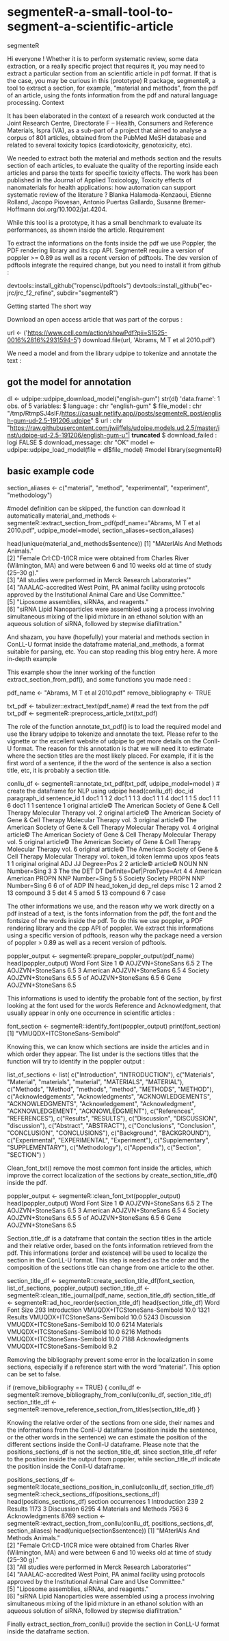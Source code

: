 # segmenteR-a-small-tool-to-segment-a-scientific-article

segmenteR

Hi everyone ! Whether it is to perform systematic review, some data extraction, or a really specific project that requires it, you may need to extract a particular section from an scientific article in pdf format. If that is the case, you may be curious in this (prototype) R package, segmenteR, a tool to extract a section, for example, “material and methods”, from the pdf of an article, using the fonts information from the pdf and natural language processing.
Context

It has been elaborated in the context of a research work conducted at the Joint Research Centre, Directorate F – Health, Consumers and Reference Materials, Ispra (VA), as a sub-part of a project that aimed to analyse a corpus of 801 articles, obtained from the PubMed MeSH database and related to several toxicity topics (cardiotoxicity, genotoxicity, etc).

We needed to extract both the material and methods section and the results section of each articles, to evaluate the quality of the reporting inside each articles and parse the texts for specific toxicity effects. The work has been published in the Journal of Applied Toxicology, Toxicity effects of nanomaterials for health applications: how automation can support systematic review of the literature ? Blanka Halamoda-Kenzaoui, Etienne Rolland, Jacopo Piovesan, Antonio Puertas Gallardo, Susanne Bremer-Hoffmann doi.org/10.1002/jat.4204.

While this tool is a prototype, it has a small benchmark to evaluate its performances, as shown inside the article.
Requirement

To extract the informations on the fonts inside the pdf we use Poppler, the PDF rendering library and its cpp API. SegmenteR require a version of poppler >= 0.89 as well as a recent version of pdftools. The dev version of pdftools integrate the required change, but you need to install it from github :

devtools::install_github("ropensci/pdftools") 
devtools::install_github("ec-jrc/jrc_f2_refine", subdir="segmenteR") 

Getting started
The short way

Download an open access article that was part of the corpus :

url <- ('https://www.cell.com/action/showPdf?pii=S1525-0016%2816%2931594-5')
download.file(url, 'Abrams, M T et al 2010.pdf')

We need a model and from the library udpipe to tokenize and annotate the text :

## got the model for annotation
dl <- udpipe::udpipe_download_model("english-gum")
str(dl)
'data.frame':   1 obs. of  5 variables:
 $ language        : chr "english-gum"
 $ file_model      : chr "/tmp/RtmpSJ4sIF/https://casualr.netlify.app//posts/segmenteR_post/english-gum-ud-2.5-191206.udpipe"
 $ url             : chr "https://raw.githubusercontent.com/jwijffels/udpipe.models.ud.2.5/master/inst/udpipe-ud-2.5-191206/english-gum-u"| __truncated__
 $ download_failed : logi FALSE
 $ download_message: chr "OK"
model <- udpipe::udpipe_load_model(file = dl$file_model)
#model
library(segmenteR)
## basic example code

section_aliases <- c("material", "method", "experimental", "experiment", "methodology")

#model definition can be skipped, the function can download it automatically
material_and_methods <- segmenteR::extract_section_from_pdf(pdf_name="Abrams, M T et al 2010.pdf",
                                                             udpipe_model=model, 
                                                             section_aliases=section_aliases)

head(unique(material_and_methods$sentence))
[1] "MAterIAls And Methods Animals."                                                                                                                                                                           
[2] "Female Crl:CD-1/ICR mice were obtained from Charles River (Wilmington, MA) and were between 6 and 10 weeks old at time of study (25–30 g)."                                                               
[3] "All studies were performed in Merck Research Laboratories′"                                                                                                                                               
[4] "AAALAC-accredited West Point, PA animal facility using protocols approved by the Institutional Animal Care and Use Committee."                                                                            
[5] "Liposome assemblies, siRNAs, and reagents."                                                                                                                                                               
[6] "siRNA Lipid Nanoparticles were assembled using a process involving simultaneous mixing of the lipid mixture in an ethanol solution with an aqueous solution of siRNA, followed by stepwise diafiltration."

And shazam, you have (hopefully) your material and methods section in ConLL-U format inside the dataframe material_and_methods, a format suitable for parsing, etc. You can stop reading this blog entry here.
A more in-depth example

This example show the inner working of the function extract_section_from_pdf(), and some functions you made need :

pdf_name <- "Abrams, M T et al 2010.pdf"
remove_bibliography <- TRUE

txt_pdf <- tabulizer::extract_text(pdf_name) # read the text from the pdf
txt_pdf <- segmenteR::preprocess_article_txt(txt_pdf)

The role of the function annotate_txt_pdf() is to load the required model and use the library udpipe to tokenize and annotate the text. Please refer to the vignette or the excellent website of udpipe to get more details on the Conll-U format. The reason for this annotation is that we will need it to estimate where the section titles are the most likely placed. For example, if it is the first word of a sentence, if the the word of the sentence is also a section title, etc, it is probably a section title.

conllu_df <- segmenteR::annotate_txt_pdf(txt_pdf, udpipe_model=model ) # create the dataframe for NLP using udpipe
head(conllu_df)
  doc_id paragraph_id sentence_id
1   doc1            1           1
2   doc1            1           1
3   doc1            1           1
4   doc1            1           1
5   doc1            1           1
6   doc1            1           1
                                                                              sentence
1 original article© The American Society of Gene & Cell Therapy Molecular Therapy vol.
2 original article© The American Society of Gene & Cell Therapy Molecular Therapy vol.
3 original article© The American Society of Gene & Cell Therapy Molecular Therapy vol.
4 original article© The American Society of Gene & Cell Therapy Molecular Therapy vol.
5 original article© The American Society of Gene & Cell Therapy Molecular Therapy vol.
6 original article© The American Society of Gene & Cell Therapy Molecular Therapy vol.
  token_id    token    lemma  upos xpos                     feats
1        1 original original   ADJ   JJ                Degree=Pos
2        2 article© article©  NOUN   NN               Number=Sing
3        3      The      the   DET   DT Definite=Def|PronType=Art
4        4 American American PROPN  NNP               Number=Sing
5        5  Society  Society PROPN  NNP               Number=Sing
6        6       of       of   ADP   IN                      <NA>
  head_token_id  dep_rel deps misc
1             2     amod <NA> <NA>
2            13 compound <NA> <NA>
3             5      det <NA> <NA>
4             5     amod <NA> <NA>
5            13 compound <NA> <NA>
6             7     case <NA> <NA>

The other informations we use, and the reason why we work directly on a pdf instead of a text, is the fonts information from the pdf, the font and the fontsize of the words inside the pdf. To do this we use poppler, a PDF rendering library and the cpp API of poppler. We extract this informations using a specific version of pdftools, reason why the package need a version of poppler > 0.89 as well as a recent version of pdftools.

poppler_output <- segmenteR::prepare_poppler_output(pdf_name)
head(poppler_output)
      Word             Font Size
1        © AOJZVN+StoneSans  6.5
2      The AOJZVN+StoneSans  6.5
3 American AOJZVN+StoneSans  6.5
4  Society AOJZVN+StoneSans  6.5
5       of AOJZVN+StoneSans  6.5
6     Gene AOJZVN+StoneSans  6.5

This informations is used to identify the probable font of the section, by first looking at the font used for the words Reference and Acknowledgment, that usually appear in only one occurrence in scientific articles :

font_section <- segmenteR::identify_font(poppler_output)
print(font_section)
[1] "VMUQDX+ITCStoneSans-Semibold"

Knowing this, we can know which sections are inside the articles and in which order they appear. The list under is the sections titles that the function will try to identify in the poppler output :

list_of_sections <- list(
    c("Introduction", "INTRODUCTION"),
    c("Materials", "Material", "materials", "material", "MATERIALS", "MATERIAL"),
    c("Methods", "Method", "methods", "method", "METHODS", "METHOD"),
    c("Acknowledgements", "Acknowledgments", "ACKNOWLEDGEMENTS", "ACKNOWLEDGMENTS",
      "Acknowledgement", "Acknowledgment", "ACKNOWLEDGEMENT", "ACKNOWLEDGMENT"),
    c("References", "REFERENCES"),
    c("Results", "RESULTS"),
    c("Discussion", "DISCUSSION", "discussion"),
    c("Abstract", "ABSTRACT"),
    c("Conclusions", "Conclusion", "CONCLUSION", "CONCLUSIONS"),
    c("Background", "BACKGROUND"),
    c("Experimental", "EXPERIMENTAL", "Experiment"),
    c("Supplementary", "SUPPLEMENTARY"),
    c("Methodology"),
    c("Appendix"),
    c("Section", "SECTION")
  )

Clean_font_txt() remove the most common font inside the articles, which improve the correct localization of the sections by create_section_title_df() inside the pdf.

poppler_output <- segmenteR::clean_font_txt(poppler_output)
head(poppler_output)
      Word             Font Size
1        © AOJZVN+StoneSans  6.5
2      The AOJZVN+StoneSans  6.5
3 American AOJZVN+StoneSans  6.5
4  Society AOJZVN+StoneSans  6.5
5       of AOJZVN+StoneSans  6.5
6     Gene AOJZVN+StoneSans  6.5

Section_title_df is a dataframe that contain the section titles in the article and their relative order, based on the fonts information retrieved from the pdf. This informations (order and existence) will be used to localize the section in the ConLL-U format. This step is needed as the order and the composition of the sections title can change from one article to the other.

section_title_df <- segmenteR::create_section_title_df(font_section, list_of_sections, poppler_output)
section_title_df <- segmenteR::clean_title_journal(pdf_name, section_title_df)
section_title_df <- segmenteR::ad_hoc_reorder(section_title_df)
head(section_title_df)
                Word                         Font Size
293     Introduction VMUQDX+ITCStoneSans-Semibold 10.0
1321         Results VMUQDX+ITCStoneSans-Semibold 10.0
5243      Discussion VMUQDX+ITCStoneSans-Semibold 10.0
6214       Materials VMUQDX+ITCStoneSans-Semibold 10.0
6216         Methods VMUQDX+ITCStoneSans-Semibold 10.0
7188 Acknowledgments VMUQDX+ITCStoneSans-Semibold  9.2

Removing the bibliography prevent some error in the localization in some sections, especially if a reference start with the word “material”. This option can be set to false.

if (remove_bibliography == TRUE) {
  conllu_df <- segmenteR::remove_bibliography_from_conllu(conllu_df, section_title_df)
  section_title_df <- segmenteR::remove_reference_section_from_titles(section_title_df)
}

Knowing the relative order of the sections from one side, their names and the informations from the Conll-U dataframe (position inside the sentence, or the other words in the sentence) we can estimate the position of the different sections inside the Conll-U dataframe. Please note that the positions_sections_df is not the section_title_df, since section_title_df refer to the position inside the output from poppler, while section_title_df indicate the position inside the Conll-U dataframe.

positions_sections_df <- segmenteR::locate_sections_position_in_conllu(conllu_df, section_title_df)
segmenteR::check_sections_df(positions_sections_df)
head(positions_sections_df)
                section occurrences
1          Introduction         239
2               Results        1173
3            Discussion        6295
4 Materials and Methods        7563
6       Acknowledgments        8769
section <- segmenteR::extract_section_from_conllu(conllu_df, positions_sections_df, section_aliases)
head(unique(section$sentence))
[1] "MAterIAls And Methods Animals."                                                                                                                                                                           
[2] "Female Crl:CD-1/ICR mice were obtained from Charles River (Wilmington, MA) and were between 6 and 10 weeks old at time of study (25–30 g)."                                                               
[3] "All studies were performed in Merck Research Laboratories′"                                                                                                                                               
[4] "AAALAC-accredited West Point, PA animal facility using protocols approved by the Institutional Animal Care and Use Committee."                                                                            
[5] "Liposome assemblies, siRNAs, and reagents."                                                                                                                                                               
[6] "siRNA Lipid Nanoparticles were assembled using a process involving simultaneous mixing of the lipid mixture in an ethanol solution with an aqueous solution of siRNA, followed by stepwise diafiltration."

Finally extract_section_from_conllu() provide the section in ConLL-U format inside the dataframe section.
